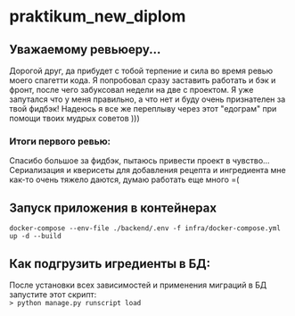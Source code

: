 # praktikum_new_diplom

## Уважаемому ревьюеру...
Дорогой друг, да прибудет с тобой терпение и сила во время ревью моего спагетти кода.
Я попробовал сразу заставить работать и бэк и фронт, после чего забуксовал недели на две с проектом.
Я уже запутался что у меня правильно, а что нет и буду очень признателен за твой фидбэк!
Надеюсь я все же переплыву через этот "едограм" при помощи твоих мудрых советов )))
### Итоги первого ревью:
Спасибо большое за фидбэк, пытаюсь привести проект в чувство... Сериализация и кверисеты для добавления рецепта и ингредиента мне как-то очень тяжело даются, думаю работать еще много =(


## Запуск приложения в контейнерах

`docker-compose --env-file ./backend/.env -f infra/docker-compose.yml up -d --build`

## Как подгрузить игредиенты в БД:
После установки всех зависимостей и применения миграций в БД запустите этот скрипт:\
`> python manage.py runscript load`
